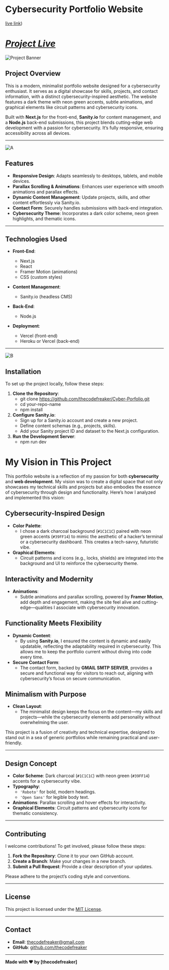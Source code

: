# Cybersecurity Portfolio Website
[live link](https://thecodefreaker.netlify.app))

# ***[Project Live](https://thecodefreaker.netlify.app)***
![Project Banner](https://github.com/thecodefreaker/Cyber-Porfolio/blob/main/public/Screenshot%20From%202025-03-06%2001-16-08.png)
## Project Overview

This is a modern, minimalist portfolio website designed for a cybersecurity enthusiast. It serves as a digital showcase for skills, projects, and contact information, with a distinct cybersecurity-inspired aesthetic. The website features a dark theme with neon green accents, subtle animations, and graphical elements like circuit patterns and cybersecurity icons. 

Built with **Next.js** for the front-end, **Sanity.io** for content management, and a **Node.js** back-end submissions, this project blends cutting-edge web development with a passion for cybersecurity. It’s fully responsive, ensuring accessibility across all devices.

---
  ![A](https://github.com/thecodefreaker/Cyber-Porfolio/blob/main/public/Screenshot%20From%202025-03-06%2001-21-47.png)

## Features

- **Responsive Design**: Adapts seamlessly to desktops, tablets, and mobile devices.
- **Parallax Scrolling & Animations**: Enhances user experience with smooth animations and parallax effects.
- **Dynamic Content Management**: Update projects, skills, and other content effortlessly via Sanity.io.
- **Contact Form**: Securely handles submissions with back-end integration.
- **Cybersecurity Theme**: Incorporates a dark color scheme, neon green highlights, and thematic icons.

---

## Technologies Used

- **Front-End**: 
  - Next.js
  - React
  - Framer Motion (animations)
  - CSS (custom styles)

- **Content Management**: 
  - Sanity.io (headless CMS)

- **Back-End**: 
  - Node.js

- **Deployment**: 
  - Vercel (front-end)
  - Heroku or Vercel (back-end)

---
![B](https://github.com/thecodefreaker/Cyber-Porfolio/blob/main/public/Screenshot%20From%202025-03-06%2001-22-37.png)
## Installation

To set up the project locally, follow these steps:

1. **Clone the Repository**:
   - git clone https://github.com/thecodefreaker/Cyber-Porfolio.git
   - cd your-repo-name
   - npm install
2. **Configure Sanity.io**:
   - Sign up for a Sanity.io account and create a new project.
   - Define content schemas (e.g., projects, skills).
   - Add your Sanity project ID and dataset to the Next.js configuration.
3. **Run the Development Server**:
   - npm run dev


# My Vision in This Project

This portfolio website is a reflection of my passion for both **cybersecurity** and **web development**. My vision was to create a digital space that not only showcases my technical skills and projects but also embodies the essence of cybersecurity through design and functionality. Here’s how I analyzed and implemented this vision:

## Cybersecurity-Inspired Design

- **Color Palette**: 
  - I chose a dark charcoal background (`#1C1C1C`) paired with neon green accents (`#39FF14`) to mimic the aesthetic of a hacker’s terminal or a cybersecurity dashboard. This creates a tech-savvy, futuristic vibe.
- **Graphical Elements**: 
  - Circuit patterns and icons (e.g., locks, shields) are integrated into the background and UI to reinforce the cybersecurity theme.

## Interactivity and Modernity

- **Animations**: 
  - Subtle animations and parallax scrolling, powered by **Framer Motion**, add depth and engagement, making the site feel alive and cutting-edge—qualities I associate with cybersecurity innovation.

## Functionality Meets Flexibility

- **Dynamic Content**: 
  - By using **Sanity.io**, I ensured the content is dynamic and easily updatable, reflecting the adaptability required in cybersecurity. This allows me to keep the portfolio current without diving into code every time.
- **Secure Contact Form**: 
  - The contact form, backed by **GMAIL SMTP SERVER**, provides a secure and functional way for visitors to reach out, aligning with cybersecurity’s focus on secure communication.

## Minimalism with Purpose

- **Clean Layout**: 
  - The minimalist design keeps the focus on the content—my skills and projects—while the cybersecurity elements add personality without overwhelming the user.

This project is a fusion of creativity and technical expertise, designed to stand out in a sea of generic portfolios while remaining practical and user-friendly.

---

## Design Concept

- **Color Scheme**: Dark charcoal (`#1C1C1C`) with neon green (`#39FF14`) accents for a cybersecurity vibe.
- **Typography**: 
  - `'Roboto'` for bold, modern headings.
  - `'Open Sans'` for legible body text.
- **Animations**: Parallax scrolling and hover effects for interactivity.
- **Graphical Elements**: Circuit patterns and cybersecurity icons for thematic consistency.

---

## Contributing

I welcome contributions! To get involved, please follow these steps:

1. **Fork the Repository**: Clone it to your own GitHub account.
2. **Create a Branch**: Make your changes in a new branch.
3. **Submit a Pull Request**: Provide a clear description of your updates.

Please adhere to the project’s coding style and conventions.

---

## License

This project is licensed under the [MIT License](LICENSE).

---

## Contact

- **Email**: [thecodefreaker@gmail.com](mailto:thecodefreaker@gmail.com)
- **GitHub**: [github.com/thecodefreaker](https://github.com/thecodefreaker)

---

**Made with ❤️ by [thecodefreaker]**
